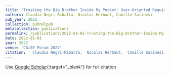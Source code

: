 ```yaml
---
title: "Trusting the Big Brother Inside My Pocket: User-Oriented Requirements for Contact Tracing"
authors: Claudia Negri-Ribalta, Nicolas Herbaut, Camille Salinesi
pub_year: 2022
collection: pubn8lpub
metacollection: publications
permalink: /publications/2022-01-01-Trusting-the-Big-Brother-Inside-My-Pocket-User-Oriented-Requirements-for-Contact-Tracing
date: 2022-01-01
year: 2022
venue: 'CAiSE Forum 2022'
citation: ' Claudia Negri-Ribalta,  Nicolas Herbaut,  Camille Salinesi, &quot;Trusting the Big Brother Inside My Pocket: User-Oriented Requirements for Contact Tracing.&quot; CAiSE Forum 2022, 2022.'
---
```

Use [Google Scholar](https://scholar.google.com/scholar?q=Trusting+the+Big+Brother+Inside+My+Pocket:+User+Oriented+Requirements+for+Contact+Tracing){:target="_blank"} for full citation